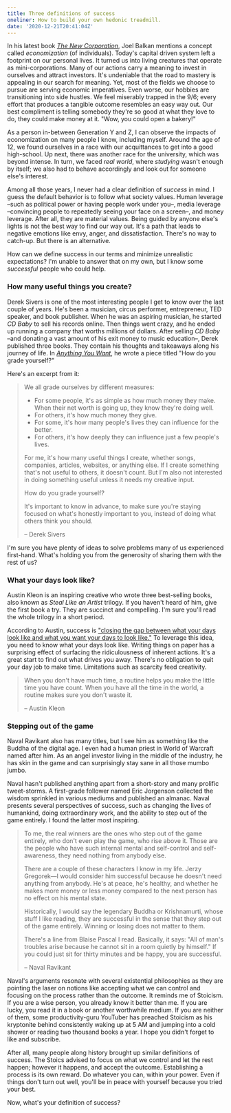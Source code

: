 ```yaml
---
title: Three definitions of success
oneliner: How to build your own hedonic treadmill.
date: '2020-12-21T20:41:04Z'
---
```


In his latest book [_The New Corporation_](../books/the-new-corporation.md), Joel Balkan mentions a concept called _economization_ (of individuals). Today's capital driven system left a footprint on our personal lives. It turned us into living creatures that operate as mini-corporations. Many of our actions carry a meaning to invest in ourselves and attract investors. It's undeniable that the road to mastery is appealing in our search for meaning. Yet, most of the fields we choose to pursue are serving economic imperatives. Even worse, our hobbies are transitioning into side hustles. We feel miserably trapped in the 9/6; every effort that produces a tangible outcome resembles an easy way out. Our best compliment is telling somebody they're so good at what they love to do, they could make money at it. "Wow, you could open a bakery!"

As a person in-between Generation Y and Z, I can observe the impacts of economization on many people I know, including myself. Around the age of 12, we found ourselves in a race with our acquittances to get into a good high-school. Up next, there was another race for the university, which was beyond intense. In turn, we faced _real world_, where _studying_ wasn't enough by itself; we also had to behave accordingly and look out for someone else's interest.

Among all those years, I never had a clear definition of _success_ in mind. I guess the default behavior is to follow what society values. Human leverage –such as political power or having people work under you–, media leverage –convincing people to repeatedly seeing your face on a screen–, and money leverage. After all, they are material values. Being guided by anyone else's lights is not the best way to find our way out. It's a path that leads to negative emotions like envy, anger, and dissatisfaction. There's no way to catch-up. But there is an alternative.

How can we define success in our terms and minimize unrealistic expectations? I'm unable to answer that on my own, but I know some _successful_ people who could help.

### How many useful things you create?

Derek Sivers is one of the most interesting people I get to know over the last couple of years. He's been a musician, circus performer, entrepreneur, TED speaker, and book publisher. When he was an aspiring musician, he started _CD Baby_ to sell his records online. Then things went crazy, and he ended up running a company that worths millions of dollars. After selling _CD Baby_ –and donating a vast amount of his exit money to music education–, Derek published three books. They contain his thoughts and takeaways along his journey of life. In [_Anything You Want_](../books/anything-you-want.md), he wrote a piece titled "How do you grade yourself?"

Here's an excerpt from it:

> We all grade ourselves by different measures:
>
> - For some people, it's as simple as how much money they make. When their net worth is going up, they know they're doing well.
> - For others, it's how much money they give.
> - For some, it's how many people's lives they can influence for the better.
> - For others, it's how deeply they can influence just a few people's lives.
>
> For me, it's how many useful things I create, whether songs, companies, articles, websites, or anything else. If I create something that's not useful to others, it doesn't count. But I'm also not interested in doing something useful unless it needs my creative input.
>
> How do you grade yourself?
>
> It's important to know in advance, to make sure you're staying focused on what's honestly important to you, instead of doing what others think you should.
>
> – Derek Sivers

I'm sure you have plenty of ideas to solve problems many of us experienced first-hand. What's holding you from the generosity of sharing them with the rest of us?

### What your days look like?

Austin Kleon is an inspiring creative who wrote three best-selling books, also known as _Steal Like an Artist_ trilogy. If you haven't heard of him, give the first book a try. They are succinct and compelling. I'm sure you'll read the whole trilogy in a short period.

According to Austin, success is ["closing the gap between what your days look like and what you want your days to look like."](../books/keep-going.md) To leverage this idea, you need to know what your days look like. Writing things on paper has a surprising effect of surfacing the ridiculousness of inherent actions. It's a great start to find out what drives you away. There's no obligation to quit your day job to make time. Limitations such as scarcity feed creativity.

> When you don't have much time, a routine helps you make the little time you have count. When you have all the time in the world, a routine makes sure you don't waste it.
>
> – Austin Kleon

### Stepping out of the game

Naval Ravikant also has many titles, but I see him as something like the Buddha of the digital age. I even had a human priest in World of Warcraft named after him. As an angel investor living in the middle of the industry, he has skin in the game and can surprisingly stay sane in all those mumbo jumbo.

Naval hasn't published anything apart from a short-story and many prolific tweet-storms. A first-grade follower named Eric Jorgenson collected the wisdom sprinkled in various mediums and published an almanac. Naval presents several perspectives of success, such as changing the lives of humankind, doing extraordinary work, and the ability to step out of the game entirely. I found the latter most inspiring.

> To me, the real winners are the ones who step out of the game entirely, who don't even play the game, who rise above it. Those are the people who have such internal mental and self-control and self-awareness, they need nothing from anybody else.
>
> There are a couple of these characters I know in my life. Jerzy Gregorek—I would consider him successful because he doesn't need anything from anybody. He's at peace, he's healthy, and whether he makes more money or less money compared to the next person has no effect on his mental state.
>
> Historically, I would say the legendary Buddha or Krishnamurti, whose stuff I like reading, they are successful in the sense that they step out of the game entirely. Winning or losing does not matter to them.
>
> There's a line from Blaise Pascal I read. Basically, it says: "All of man's troubles arise because he cannot sit in a room quietly by himself." If you could just sit for thirty minutes and be happy, you are successful.
>
> – Naval Ravikant

Naval's arguments resonate with several existential philosophies as they are pointing the laser on notions like accepting what we can control and focusing on the process rather than the outcome. It reminds me of Stoicism. If you are a wise person, you already know it better than me. If you are lucky, you read it in a book or another worthwhile medium. If you are neither of them, some productivity-guru YouTuber has preached Stoicism as his kryptonite behind consistently waking up at 5 AM and jumping into a cold shower or reading two thousand books a year. I hope you didn't forget to like and subscribe.

After all, many people along history brought up similar definitions of success. The Stoics advised to focus on what we control and let the rest happen; however it happens, and accept the outcome. Establishing a process is its own reward. Do whatever you can, within your power. Even if things don't turn out well, you'll be in peace with yourself because you tried your best.

Now, what's your definition of success?
